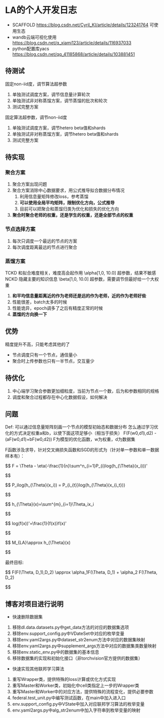 # LA的个人开发日志

+ SCAFFOLD https://blog.csdn.net/Cyril_KI/article/details/123241764
  可使用生态
+ wandb云端可视化使用 https://blog.csdn.net/q_xiami123/article/details/116937033
+ python配置库yacs https://blog.csdn.net/qq_41185868/article/details/103881451

## 待测试

固定non-iid度，调节算法超参数

1. 单独测试调度方案，调节信息量计算轮次
2. 单独测试非对称蒸馏方案，调节蒸馏的批次和轮次
3. 测试完整方案

固定算法超参数，调节non-iid度

1. 单独测试调度方案，调节hetero beta值和shards
2. 单独测试非对称蒸馏方案，调节hetero beta值和shards
3. 测试完整方案

## 待实现

### 聚合方案

1. 聚合方案出现问题
2. 聚合方案消除中心数据要求，用公式推导拟合数据分布情况
   1. 利用信息量矩阵修改loss，参考蒸馏
   2. **可以使用全局平均矩阵，限制优化方向，公式推导**
   3. 目前可以把聚合和蒸馏归类为优化和损失的优化方向
3. **聚合时聚合老师的权重，还是学生的权重，还是全部节点的权重**

### 节点选择方案

1. 每次只调度一个最远的节点的方案
2. 每次调度距离最远的节点进行聚合

### 蒸馏方案

TCKD 和拟合难度相关，难度高会起作用 \alpha[1,0, 10.0] 超参数，结果不敏感
NCKD 隐藏主要的知识信息 \beta[1,0, 10.0] 超参数，需要调节但最好给一个大权重

1. **和平均信息量距离近的作为老师还是远的作为老师，近的作为老师好些**
2. 性能很差，batch太多的时候
3. 性能诡异，epoch调多了之后有精度正常的时候
4. **蒸馏的方向换一下**

## 优势

精度提升不高，只能考虑其他的了

+ 节点调度只有一个节点，通信量小
+ 聚合时上传参数也只有一半节点，交互量少

## 待优化

1. 中心端学习聚合参数更加细粒度，当前为节点一个数，后为和参数相同的规格
2. 调度和聚合过程都存在中心化数据假设，如何解决

## 问题

Def: 可以通过信息量矩阵刻画一个节点的模型初始态和数据分布
怎么通过学习优化的方式决定权重a和b，以使下面这项足够小（相当于损失）
F(F(w0,d1),d2) - (aF(w0,d1)+bF(w0,d2))
F为模型的优化函数，w为权重，d为数据集

F函数涉及求导，针对交叉熵损失函数和SGD的形式为（针对单一参数和单一数据样本有）：

$$
F = \Theta - \eta(-\frac{1}{n}\sum^n_{i=1}P_{i}log(h_{\Theta}(x_i)))'

$$

$$
P_ilog(h_{\Theta}(x_i)) = P_{i_{t}}log(h_{\Theta}(x_{i_t}))

$$

$$
h_{\Theta}(x)=\sum^{m}_{i=1}\Theta_ix_i

$$

$$
log(f(x))'=\frac{1}{f(x)}f(x)'

$$

$$
M_{LA}\approx h_{\Theta}(x)

$$

最终目标:

$$
F(F(\Theta, D_1),D_2) \approx \alpha_1F(\Theta, D_1) + \alpha_2 F(\Theta, D_2)

$$

## 博客对项目进行说明

+ 快速删除数据集

1. 移除dl.data.datasets.py中get_data方法的对应的数据集选项
2. 移除env.support_config.py中VDateSet中对应的枚举变量
3. 移除env.yaml2args.py中dataset_str2enum方法中对应的数据集映射
4. 移除env.yaml2args.py中supplement_args方法中对应的数据集类数量映射
5. 移除env.static_env.py中的数据集的基本信息
6. 移除数据集的实现和初始化接口（非torchvision官方提供的数据集）

+ 快速实现其他联邦学习算法

1. 重写Wrapper类，提供特殊的loss计算或优化方式实现
2. 重写Master和Worker类，初始化中cell类指定上一步的Wrapper类
3. 重写Master和Worker中的对应方法，提供特殊的流程变化，提供必要参数
4. federal.test_unit.py中编写测试函数，在main中加入进入口
5. env.support_config.py中VState中加入对应联邦学习算法的枚举变量
6. env.yaml2args.py中alg_str2enum中加入字符串到枚举变量的映射
